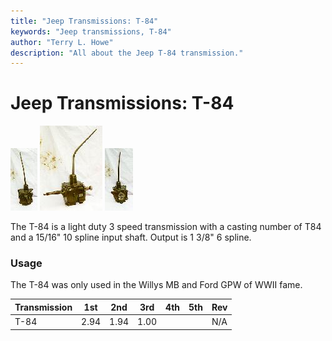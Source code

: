 ```yaml
---
title: "Jeep Transmissions: T-84"
keywords: "Jeep transmissions, T-84"
author: "Terry L. Howe"
description: "All about the Jeep T-84 transmission."
---
```

# Jeep Transmissions: T-84

[![T-84 front](../../../img/transmission/factory/t84f_.jpg)](../../../img/transmission/factory/t84f.jpg) [![T-84 side](../../../img/transmission/factory/t84s_.jpg)](../../../img/transmission/factory/t84s.jpg) [![T-84 back](../../../img/transmission/factory/t84b_.jpg)](../../../img/transmission/factory/t84b.jpg)   

The T-84 is a light duty 3 speed transmission with a casting number of T84 and a 15/16" 10 spline input shaft. Output is 1 3/8" 6 spline.

### Usage

The T-84 was only used in the Willys MB and Ford GPW of WWII fame. 

| Transmission | 1st  | 2nd  | 3rd  | 4th | 5th | Rev |
|--------------|------|------|------|-----|-----|-----|
| T-84         | 2.94 | 1.94 | 1.00 |     |     | N/A |